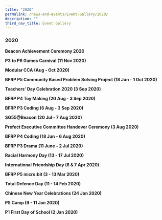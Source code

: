 ```yaml
---
title: "2020"
permalink: /news-and-events/Event-Gallery/2020/
description: ""
third_nav_title: Event Gallery
---
```

### 2020

**Beacon Achievement Ceremony 2020**


**P3 to P6 Games Carnival (11 Nov 2020)**


**Modular CCA (Aug - Oct 2020)**


**BFRP P5 Community Based Problem Solving Project (18 Jun - 1 Oct 2020)**


**Teachers' Day Celebration 2020 (3 Sep 2020)**


**BFRP P4 Toy Making (20 Aug - 3 Sep 2020)**


**BFRP P3 Coding (6 Aug - 3 Sep 2020)**


**SG55@Beacon (20 Jul - 7 Aug 2020)**


**Prefect Executive Committee Handover Ceremony (3 Aug 2020)**


**BFRP P4 Coding (18 Jun - 6 Aug 2020)**


**BFRP P3 Drama (11 June - 2 Jul 2020)**


**Racial Harmony Day (13 - 17 Jul 2020)**


**International Friendship Day (6 &amp; 7 Apr 2020)**


**BFRP P5 micro:bit (3 - 13 Mar 2020)**


**Total Defence Day (11 - 14 Feb 2020)**


**Chinese New Year Celebrations (24 Jan 2020)**


**P5 Camp (9 - 11 Jan 2020)**


**P1 First Day of School (2 Jan 2020)**